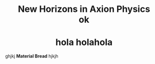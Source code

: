 <h1 align="center">New Horizons in Axion Physics <br>ok</br></h1>
<h1 align="center">hola <B>hola</B>hola</h1>
ghjkj <B>Material Bread</B> hjkjh
